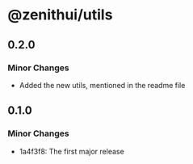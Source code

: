 # @zenithui/utils

## 0.2.0

### Minor Changes

- Added the new utils, mentioned in the readme file

## 0.1.0

### Minor Changes

- 1a4f3f8: The first major release
